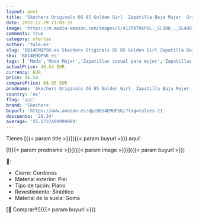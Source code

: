 ```yaml
---
layout: post
title: 'Skechers Originals OG 85 Golden Girl  Zapatilla Baja Mujer  Gris Light Grey  38 EU'
date: 2022-12-29 21:03:35
image: 'https://m.media-amazon.com/images/I/413TbTMxPUL._SL500_._SL400_.jpg'
comments: true
category: ofertas
author: 'tole.es'
slug: 'B014EMQPSK-es Skechers Originals OG 85 Golden Girl Zapatilla Baja Mujer...'
sku: 'B014EMQPSK-es'
tags: [ 'Moda','Moda Mujer','Zapatillas casual para mujer','Zapatillas y calzado deportivo para mujer','Zapatos para mujer','skechers','zapatilla','🇪🇸', ]
actualPrice: 46.54 EUR
currency: EUR
price: 46.54
comparePrice: 64.95 EUR
prodname: 'Skechers Originals OG 85 Golden Girl  Zapatilla Baja Mujer  Gris Light Grey  38 EU'
country: 'es'
flag: '🇪🇸'
brand: 'Skechers'
buyurl: 'https://www.amazon.es/dp/B014EMQPSK/?tag=tolees-21'
descuento: '28.34'
average: '55.1737499999999'
---
```


Tienes [{{< param title >}}]({{< param buyurl >}}) aqui!

[![{{< param prodname >}}]({{< param image >}})]({{< param buyurl >}})

🔎:

- Cierre: Cordones
- Material exterior: Piel
- Tipo de tacón: Plano
- Revestimiento: Sintético
- Material de la suela: Goma

[🛒 Comprar!!!]({{< param buyurl >}})
